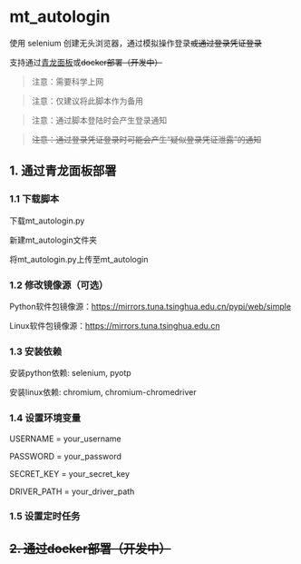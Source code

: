 # **mt_autologin**

使用 selenium 创建无头浏览器，通过模拟操作登录~~或通过登录凭证登录~~

支持通过[青龙面板]([Qinglong](https://qinglong.online/))或~~docker部署（开发中）~~

> 注意：需要科学上网

> 注意：仅建议将此脚本作为备用

> 注意：通过脚本登陆时会产生登录通知

> ~~注意：通过登录凭证登录时可能会产生“疑似登录凭证泄露”的通知~~

## 1. 通过青龙面板部署

### 1.1 下载脚本

下载mt_autologin.py

新建mt_autologin文件夹

将mt_autologin.py上传至mt_autologin

### 1.2 修改镜像源（可选）

Python软件包镜像源：https://mirrors.tuna.tsinghua.edu.cn/pypi/web/simple

Linux软件包镜像源：https://mirrors.tuna.tsinghua.edu.cn

### 1.3 安装依赖

安装python依赖: selenium, pyotp

安装linux依赖: chromium, chromium-chromedriver

### 1.4 设置环境变量

USERNAME = your_username

PASSWORD = your_password

SECRET_KEY = your_secret_key

DRIVER_PATH = your_driver_path

### 1.5 设置定时任务

## ~~2. 通过docker部署（开发中）~~